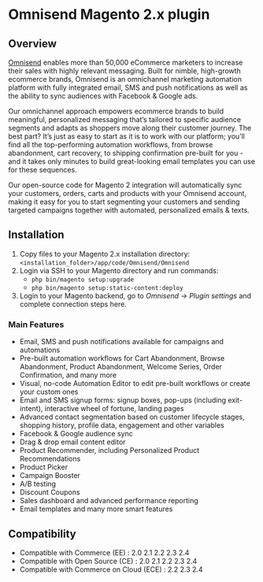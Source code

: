# Omnisend Magento 2.x plugin

## Overview

[Omnisend](https://www.omnisend.com/) enables more than 50,000 eCommerce marketers to increase their sales with highly relevant messaging. Built for nimble, high-growth ecommerce brands, Omnisend is an omnichannel marketing automation platform with fully integrated email, SMS and push notifications as well as the ability to sync audiences with Facebook & Google ads.

Our omnichannel approach empowers ecommerce brands to build meaningful, personalized messaging that’s tailored to specific audience segments and adapts as shoppers move along their customer journey. The best part? It’s just as easy to start as it is to work with our platform; you’ll find all the top-performing automation workflows, from browse abandonment, cart recovery, to shipping confirmation pre-built for you - and it takes only minutes to build great-looking email templates you can use for these sequences.

Our open-source code for Magento 2 integration will automatically sync your customers, orders, carts and products with your Omnisend account, making it easy for you to start segmenting your customers and sending targeted campaigns together with automated, personalized emails & texts.

## Installation

1. Copy files to your Magento 2.x installation directory: `<installation_folder>/app/code/Omnisend/Omnisend`
2. Login via SSH to your Magento directory and run commands:
   - `php bin/magento setup:upgrade`
   - `php bin/magento setup:static-content:deploy`
3. Login to your Magento backend, go to _Omnisend -> Plugin settings_ and complete connection steps here.

### Main Features

- Email, SMS and push notifications available for campaigns and automations
- Pre-built automation workflows for Cart Abandonment, Browse Abandonment, Product Abandonment, Welcome Series, Order Confirmation, and many more
- Visual, no-code Automation Editor to edit pre-built workflows or create your custom ones
- Email and SMS signup forms: signup boxes,  pop-ups (including exit-intent), interactive wheel of fortune, landing pages
- Advanced contact segmentation based on customer lifecycle stages, shopping history, profile data, engagement and other variables
- Facebook & Google audience sync 
- Drag & drop email content editor
- Product Recommender, including Personalized Product Recommendations
- Product Picker
- Campaign Booster
- A/B testing
- Discount Coupons
- Sales dashboard and advanced performance reporting
- Email templates and many more smart features


## Compatibility

- Compatible with Commerce (EE) : 2.0 2.1 2.2 2.3 2.4
- Compatible with Open Source (CE) : 2.0 2.1 2.2 2.3 2.4
- Compatible with Commerce on Cloud (ECE) : 2.2 2.3 2.4

